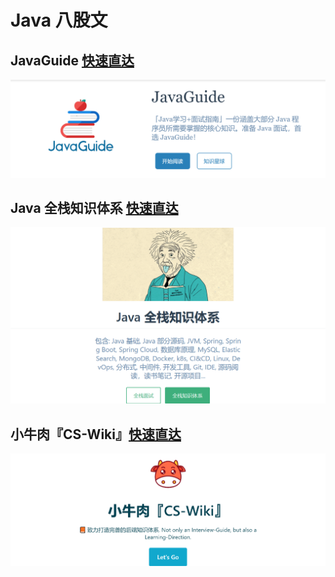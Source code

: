 # Java 八股文

## JavaGuide [快速直达](https://javaguide.cn/)
![JavaGuide](./imgs/JavaGuide.png "JavaGuide")

## Java 全栈知识体系  [快速直达](https://www.pdai.tech/)
![Java 全栈知识体系](./imgs/JavaFullStack.png "Java 全栈知识体系")

## 小牛肉『CS-Wiki』[快速直达](https://cswiki.top/)
![小牛肉『CS-Wiki』](./imgs/CS-Wiki.png "小牛肉『CS-Wiki』")